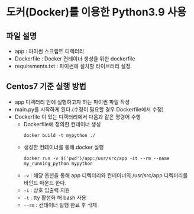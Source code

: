 # 도커(Docker)를 이용한 Python3.9 사용
   
## 파일 설명
- app : 파이썬 스크립트 디렉터리
- Dockerfile : Docker 컨테이너 생성을 위한 dockerfile
- requirements.txt : 파이썬에 설치할 라이브러리 설정.


## Centos7 기준 실행 방법

- app 디렉터리 안에 실행하고자 하는 파이썬 파일 작성 
- main.py를 시작하게 된다.(수정이 필요할 경우 Dockerfile에서 수정)
- Dockerfile 이 있는 디렉터리에서 다음과 같은 명령어 수행
  - Dockerfile에 정의한 컨테이너 생성
    ```
    docker build -t mypython ./
    ```
  - 생성한 컨테이너를 통해 docker 실행
    ```
    docker run -v $('pwd')/app:/usr/src/app -it --rm --name my_running_python mypython
    ```
  - `-v` : 해당 옵션을 통해 app 디렉터리와 컨테이너의 /usr/src/app 디렉터리를 바인드 마운드 한다.
  - `-i` : 상호 입출력 지원
  - `-t` : tty 활성화 해 bash 사용
  - `--rm` : 컨테이너 실행 완료 후 삭제